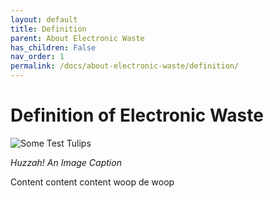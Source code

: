 ```yaml
---
layout: default
title: Definition
parent: About Electronic Waste
has_children: False
nav_order: 1
permalink: /docs/about-electronic-waste/definition/
---
```


# Definition of Electronic Waste

![Some Test Tulips](https://homepages.cae.wisc.edu/~ece533/images/tulips.png)

*Huzzah! An Image Caption*

Content content content woop de woop
